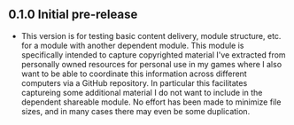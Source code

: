 ## 0.1.0 Initial pre-release
- This version is for testing basic content delivery, module structure, etc. for a module with another dependent module. This module is specifically intended to capture copyrighted material I've extracted from personally owned resources for personal use in my games where I also want to be able to coordinate this information across different computers via a GitHub repository. In particular this facilitates captureing some additional material I do not want to include in the dependent shareable module. No effort has been made to minimize file sizes, and in many cases there may even be some duplication.
